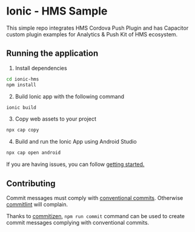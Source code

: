 # Ionic - HMS Sample

This simple repo integrates HMS Cordova Push Plugin and has Capacitor custom plugin examples for Analytics & Push Kit of HMS ecosystem.

## Running the application

1. Install dependencies

```sh
cd ionic-hms
npm install
```

2. Build Ionic app with the following command

```sh
ionic build
```
3. Copy web assets to your project

```sh
npx cap copy
```

4. Build and run the Ionic App using Android Studio

```sh
npx cap open android
```
If you are having issues, you can follow [getting started.](https://capacitor.ionicframework.com/docs/android/)


## Contributing

Commit messages must comply with [conventional commits](https://www.conventionalcommits.org). Otherwise [commitlint](https://github.com/conventional-changelog/commitlint) will complain.

Thanks to [commitizen](https://github.com/commitizen), `npm run commit` command can be used to create commit messages complying with conventional commits.
